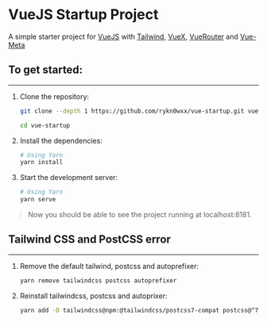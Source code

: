 # VueJS Startup Project

A simple starter project for [VueJS](https://github.com/vuejs/vue) with [Tailwind](https://github.com/tailwindlabs/tailwindcss), [VueX](https://github.com/vuejs/vuex), [VueRouter](https://github.com/vuejs/vue-router) and [Vue-Meta](https://github.com/nuxt/vue-meta)


## To get started:
---

1. Clone the repository:

   ```bash
   git clone --depth 1 https://github.com/rykn0wxx/vue-startup.git vue-startup

   cd vue-startup
   ```

2. Install the dependencies:

   ```bash
   # Using Yarn
   yarn install
   ```

3. Start the development server:

   ```bash
   # Using Yarn
   yarn serve
   ```

> Now you should be able to see the project running at localhost:8181.


## Tailwind CSS and PostCSS error
---

1. Remove the default tailwind, postcss and autoprefixer:
   ```bash
   yarn remove tailwindcss postcss autoprefixer
   ```

2. Reinstall tailwindcss, postcss and autoprixer:
   ```bash
   yarn add -D tailwindcss@npm:@tailwindcss/postcss7-compat postcss@^7 autoprefixer@^9
   ```
